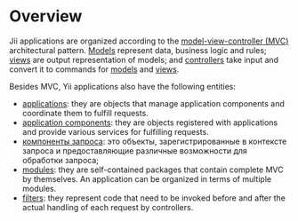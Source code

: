 Overview
========

Jii applications are organized according to the [model-view-controller (MVC)](http://wikipedia.org/wiki/Model-view-controller)
architectural pattern. [Models](structure-models) represent data, business logic and rules; [views](structure-views)
are output representation of models; and [controllers](structure-controllers) take input and convert
it to commands for [models](structure-models) and [views](structure-views).

Besides MVC, Yii applications also have the following entities:

* [applications](structure-applications): they are objects that manage application components and coordinate them to fulfill requests.
* [application components](structure-application-components): they are objects registered with applications and
  provide various services for fulfilling requests.
* [компоненты запроса](structure-context-components): это объекты, зарегистрированные в контексте запроса и предоставляющие различные
  возможности для обработки запроса;
* [modules](structure-modules): they are self-contained packages that contain complete MVC by themselves.
  An application can be organized in terms of multiple modules.
* [filters](structure-filters): they represent code that need to be invoked before and after the actual
  handling of each request by controllers.
